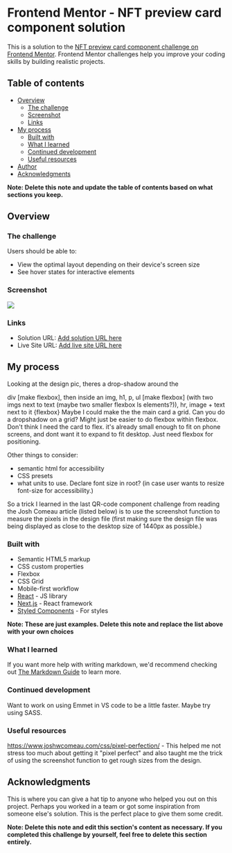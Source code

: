 # Frontend Mentor - NFT preview card component solution

This is a solution to the [NFT preview card component challenge on Frontend Mentor](https://www.frontendmentor.io/challenges/nft-preview-card-component-SbdUL_w0U). Frontend Mentor challenges help you improve your coding skills by building realistic projects. 

## Table of contents

- [Overview](#overview)
  - [The challenge](#the-challenge)
  - [Screenshot](#screenshot)
  - [Links](#links)
- [My process](#my-process)
  - [Built with](#built-with)
  - [What I learned](#what-i-learned)
  - [Continued development](#continued-development)
  - [Useful resources](#useful-resources)
- [Author](#author)
- [Acknowledgments](#acknowledgments)

**Note: Delete this note and update the table of contents based on what sections you keep.**

## Overview

### The challenge

Users should be able to:

- View the optimal layout depending on their device's screen size
- See hover states for interactive elements

### Screenshot

![](./screenshot.jpg)

### Links

- Solution URL: [Add solution URL here](https://your-solution-url.com)
- Live Site URL: [Add live site URL here](https://your-live-site-url.com)

## My process

Looking at the design pic, theres a drop-shadow around the 
<main> div [make flexbox], 
	then inside an img, 
			h1, 
			p, 
			ul [make flexbox] 
				(with two imgs next to text (maybe two smaller flexbox ls elements?)), 
			hr, 
			image + text next to it {flexbox}
Maybe I could make the the main card a grid. Can you do a dropshadow on a grid? Might just be easier to do flexbox within flexbox. Don't think I need the card to flex. it's already small enough to fit on phone screens,
and dont want it to expand to fit desktop. Just need flexbox for positioning.

Other things to consider:
 - semantic html for accessibility
 - CSS presets
 - what units to use. Declare font size in root? (in case user wants to resize font-size for accessibility.)

So a trick I learned in the last QR-code component challenge from reading the Josh Comeau article (listed below) is to use the screenshot function to measure the pixels 
in the design file (first making sure the design file was being displayed as close to the desktop size of 1440px as possible.)


### Built with

- Semantic HTML5 markup
- CSS custom properties
- Flexbox
- CSS Grid
- Mobile-first workflow
- [React](https://reactjs.org/) - JS library
- [Next.js](https://nextjs.org/) - React framework
- [Styled Components](https://styled-components.com/) - For styles

**Note: These are just examples. Delete this note and replace the list above with your own choices**

### What I learned



If you want more help with writing markdown, we'd recommend checking out [The Markdown Guide](https://www.markdownguide.org/) to learn more.



### Continued development
Want to work on using Emmet in VS code to be a little faster.
Maybe try using SASS.

### Useful resources

https://www.joshwcomeau.com/css/pixel-perfection/ - This helped me not stress too much about getting it "pixel perfect" and also taught me the trick of using the screenshot function to get rough sizes from the design.



## Acknowledgments

This is where you can give a hat tip to anyone who helped you out on this project. Perhaps you worked in a team or got some inspiration from someone else's solution. This is the perfect place to give them some credit.

**Note: Delete this note and edit this section's content as necessary. If you completed this challenge by yourself, feel free to delete this section entirely.**

